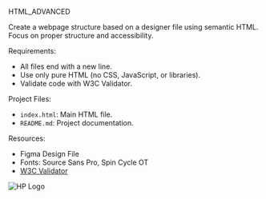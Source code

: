 HTML_ADVANCED  

Create a webpage structure based on a designer file using semantic HTML. Focus on proper structure and accessibility.  

Requirements:  
- All files end with a new line.  
- Use only pure HTML (no CSS, JavaScript, or libraries).  
- Validate code with W3C Validator.  

Project Files:  
- `index.html`: Main HTML file.  
- `README.md`: Project documentation.  

Resources:  
- Figma Design File  
- Fonts: Source Sans Pro, Spin Cycle OT  
- [W3C Validator](https://validator.w3.org/)  

![HP Logo](alu-web-development/html_advanced/image/hp.png)

